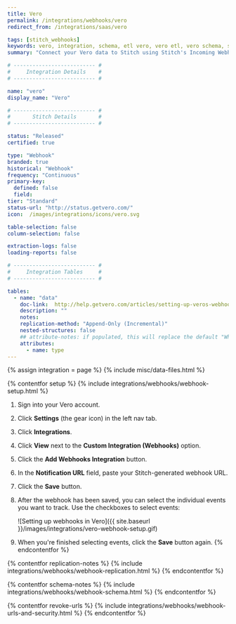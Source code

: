 ```yaml
---
title: Vero
permalink: /integrations/webhooks/vero
redirect_from: /integrations/saas/vero

tags: [stitch_webhooks]
keywords: vero, integration, schema, etl vero, vero etl, vero schema, stitch webhooks
summary: "Connect your Vero data to Stitch using Stitch's Incoming Webhooks integration. In this guide, you'll find setup instructions, info about replication, and the data you can expect to see in your data warehouse."

# -------------------------- #
#     Integration Details    #
# -------------------------- #

name: "vero"
display_name: "Vero"

# -------------------------- #
#       Stitch Details       #
# -------------------------- #

status: "Released"
certified: true

type: "Webhook"
branded: true
historical: "Webhook"
frequency: "Continuous"
primary-key:
  defined: false
  field: 
tier: "Standard"
status-url: "http://status.getvero.com/"
icon:  /images/integrations/icons/vero.svg

table-selection: false
column-selection: false

extraction-logs: false
loading-reports: false

# -------------------------- #
#     Integration Tables     #
# -------------------------- #

tables:
  - name: "data"
    doc-link:  http://help.getvero.com/articles/setting-up-veros-webhooks.html#webhook-format
    description: ""
    notes: 
    replication-method: "Append-Only (Incremental)"
    nested-structures: false
    ## attribute-notes: if populated, this will replace the default "While we try to include everything here..." copy.
    attributes:
      - name: type
---
```

{% assign integration = page %}
{% include misc/data-files.html %}

{% contentfor setup %}
{% include integrations/webhooks/webhook-setup.html %}

1. Sign into your Vero account.
2. Click **Settings** (the gear icon) in the left nav tab.
3. Click **Integrations**.
4. Click **View** next to the **Custom Integration (Webhooks)** option.
5. Click the **Add Webhooks Integration** button.
6. In the **Notification URL** field, paste your Stitch-generated webhook URL.
7. Click the **Save** button.
8. After the webhook has been saved, you can select the individual events you want to track. Use the checkboxes to select events:

   ![Setting up webhooks in Vero]({{ site.baseurl }}/images/integrations/vero-webhook-setup.gif)

9. When you're finished selecting events, click the **Save** button again.
{% endcontentfor %}



{% contentfor replication-notes %}
{% include integrations/webhooks/webhook-replication.html %}
{% endcontentfor %}



{% contentfor schema-notes %}
{% include integrations/webhooks/webhook-schema.html %}
{% endcontentfor %}



{% contentfor revoke-urls %}
{% include integrations/webhooks/webhook-urls-and-security.html %}
{% endcontentfor %}